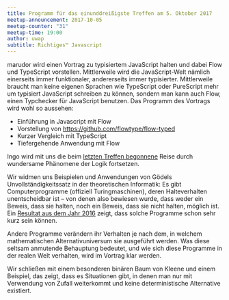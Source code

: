```yaml
---
title: Programm für das einunddreißigste Treffen am 5. Oktober 2017
meetup-announcement: 2017-10-05
meetup-counter: "31"
meetup-time: 19:00
author: uwap
subtitle: Richtiges™ Javascript
---
```


marudor wird einen Vortrag zu typisiertem JavaScript halten und dabei Flow und
TypeScript vorstellen. Mittlerweile wird die JavaScript-Welt nämlich einerseits
immer funktionaler, andererseits immer typisierter. Mittlerweile braucht man
keine eigenen Sprachen wie TypeScript oder PureScript mehr um typisiert
JavaScript schreiben zu können, sondern man kann auch Flow, einen Typchecker
für JavaScript benutzen. Das Programm des Vortrags wird wohl so aussehen:

* Einführung in Javascript mit Flow
* Vorstellung von https://github.com/flowtype/flow-typed
* Kurzer Vergleich mit TypeScript
* Tiefergehende Anwendung mit Flow

Ingo wird mit uns die beim
[letzten Treffen begonnene](2017-09-07-dreissigstes-treffen.html)
Reise durch wundersame Phänomene der Logik fortsetzen.

Wir widmen uns Beispielen und Anwendungen von Gödels Unvollständigkeitssatz in der theoretischen
Informatik: Es gibt Computerprogramme (offiziell Turingmaschinen), deren
Halteverhalten unentscheidbar ist – von denen also bewiesen wurde, dass weder
ein Beweis, dass sie halten, noch ein Beweis, dass sie nicht halten, möglich
ist. Ein [Resultat aus dem Jahr
2016](https://www.scottaaronson.com/blog/?p=2725) zeigt, dass solche Programme
schon sehr kurz sein können.

Andere Programme verändern ihr Verhalten je nach dem, in welchem mathematischen
Alternativuniversum sie ausgeführt werden. Was diese seltsam anmutende
Behauptung bedeutet, und wie sich diese Programme in der realen Welt verhalten,
wird im Vortrag klar werden.

Wir schließen mit einem besonderen binären Baum von Kleene und einem Beispiel,
das zeigt, dass es Situationen gibt, in denen man nur mit Verwendung von Zufall
weiterkommt und keine deterministische Alternative existiert.